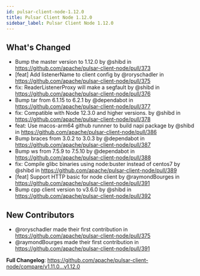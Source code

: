 ```yaml
---
id: pulsar-client-node-1.12.0
title: Pulsar Client Node 1.12.0
sidebar_label: Pulsar Client Node 1.12.0
---
```


## What's Changed
* Bump the master version to 1.12.0 by @shibd in https://github.com/apache/pulsar-client-node/pull/373
* [feat] Add listenerName to client config by @roryschadler in https://github.com/apache/pulsar-client-node/pull/375
* fix: ReaderListenerProxy will make a segfault by @shibd in https://github.com/apache/pulsar-client-node/pull/376
* Bump tar from 6.1.15 to 6.2.1 by @dependabot in https://github.com/apache/pulsar-client-node/pull/377
* fix: Compatible with Node 12.3.0 and higher versions. by @shibd in https://github.com/apache/pulsar-client-node/pull/378
* feat: Use macos-arm64 github runnner to build napi package by @shibd in https://github.com/apache/pulsar-client-node/pull/386
* Bump braces from 3.0.2 to 3.0.3 by @dependabot in https://github.com/apache/pulsar-client-node/pull/387
* Bump ws from 7.5.9 to 7.5.10 by @dependabot in https://github.com/apache/pulsar-client-node/pull/388
* fix: Compile glibc binaries using node:buster instead of centos7 by @shibd in https://github.com/apache/pulsar-client-node/pull/389
* [feat] Support HTTP basic for node client by @raymondBourges in https://github.com/apache/pulsar-client-node/pull/391
* Bump cpp client version to v3.6.0 by @shibd in https://github.com/apache/pulsar-client-node/pull/392

## New Contributors
* @roryschadler made their first contribution in https://github.com/apache/pulsar-client-node/pull/375
* @raymondBourges made their first contribution in https://github.com/apache/pulsar-client-node/pull/391

**Full Changelog**: https://github.com/apache/pulsar-client-node/compare/v1.11.0...v1.12.0
